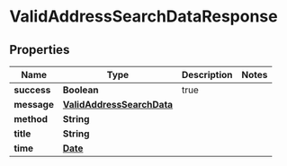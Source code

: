 
# ValidAddressSearchDataResponse

## Properties
Name | Type | Description | Notes
------------ | ------------- | ------------- | -------------
**success** | **Boolean** | true | 
**message** | [**ValidAddressSearchData**](ValidAddressSearchData.md) |  | 
**method** | **String** |  | 
**title** | **String** |  | 
**time** | [**Date**](Date.md) |  | 



